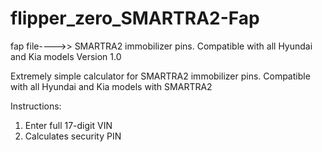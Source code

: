 # flipper_zero_SMARTRA2-Fap
fap file---->> SMARTRA2 immobilizer pins. Compatible with all Hyundai and Kia models
Version 1.0

Extremely simple calculator
for SMARTRA2
immobilizer pins.
Compatible with all
Hyundai and Kia models
with SMARTRA2

Instructions:
1. Enter full 17-digit VIN
2. Calculates security PIN


